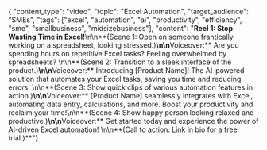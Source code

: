 { "content_type": "video", "topic": "Excel Automation", "target_audience": "SMEs", "tags": ["excel", "automation", "ai", "productivity", "efficiency", "sme", "smallbusiness", "midsizebusiness"], "content": "**Reel 1:  Stop Wasting Time in Excel!**\n\n**(Scene 1: Open on someone frantically working on a spreadsheet, looking stressed.)**\n\n**Voiceover:** Are you spending hours on repetitive Excel tasks?  Feeling overwhelmed by spreadsheets?  \n\n**(Scene 2: Transition to a sleek interface of the product.)**\n\n**Voiceover:** Introducing [Product Name]! The AI-powered solution that automates your Excel tasks, saving you time and reducing errors. \n\n**(Scene 3: Show quick clips of various automation features in action.)**\n\n**Voiceover:**  [Product Name] seamlessly integrates with Excel, automating data entry, calculations, and more.  Boost your productivity and reclaim your time!\n\n**(Scene 4: Show happy person looking relaxed and productive.)**\n\n**Voiceover:**  Get started today and experience the power of AI-driven Excel automation!  \n\n**(Call to action: Link in bio for a free trial.)**"}